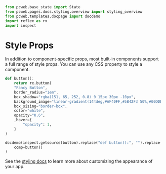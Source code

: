 ```python exec
from pcweb.base_state import State
from pcweb.pages.docs.styling.overview import styling_overview
from pcweb.templates.docpage import docdemo
import reflex as rx
import inspect
```

# Style Props

In addition to component-specific props, most built-in components support a full range of style props. You can use any CSS property to style a component.

```python exec
def button():
    return rx.button(
    "Fancy Button",
    border_radius="1em",
    box_shadow="rgba(151, 65, 252, 0.8) 0 15px 30px -10px",
    background_image="linear-gradient(144deg,#AF40FF,#5B42F3 50%,#00DDEB)",
    box_sizing="border-box",
    color="white",
    opacity="0.6",
    _hover={
        "opacity": 1,
    }
)
```

```python eval
docdemo(inspect.getsource(button).replace("def button():", "").replace("return", ""),
    comp=button()
)
```

See the [styling docs]({styling_overview.path}) to learn more about customizing the appearance of your app.
